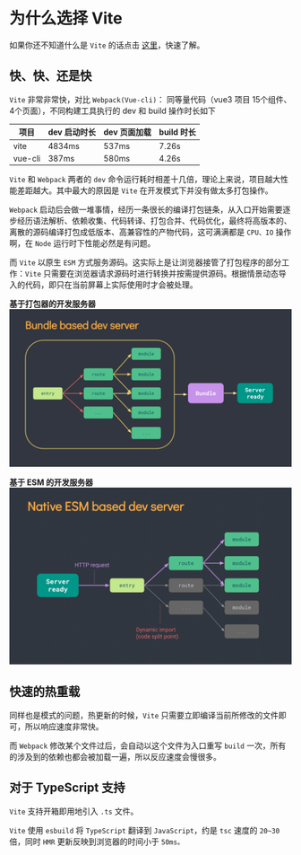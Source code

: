 # 为什么选择 Vite
如果你还不知道什么是 `Vite` 的话点击 [这里](https://vitejs.cn/)，快速了解。

## 快、快、还是快
`Vite` 非常非常快，对比 `Webpack(Vue-cli)`：
同等量代码（vue3 项目 15个组件、4个页面），不同构建工具执行的 dev 和 build 操作时长如下

| 项目 | dev 启动时长 | dev 页面加载 | build 时长 |
|--|--|--|--|
| vite | 4834ms| 537ms | 7.26s |
| vue-cli | 387ms| 580ms | 4.26s |


`Vite` 和 `Webpack` 两者的 `dev` 命令运行耗时相差十几倍，理论上来说，项目越大性能差距越大。其中最大的原因是 `Vite` 在开发模式下并没有做太多打包操作。

`Webpack` 启动后会做一堆事情，经历一条很长的编译打包链条，从入口开始需要逐步经历语法解析、依赖收集、代码转译、打包合并、代码优化，最终将高版本的、离散的源码编译打包成低版本、高兼容性的产物代码，这可满满都是 `CPU、IO` 操作啊，在 `Node` 运行时下性能必然是有问题。

而 `Vite` 以原生 `ESM` 方式服务源码。这实际上是让浏览器接管了打包程序的部分工作：`Vite` 只需要在浏览器请求源码时进行转换并按需提供源码。根据情景动态导入的代码，即只在当前屏幕上实际使用时才会被处理。

**基于打包器的开发服务器**
![基于打包器的开发服务器](/public/bundler.png)

**基于 ESM 的开发服务器**
![基于 ESM 的开发服务器](/public/esm.png)

## 快速的热重载
同样也是模式的问题，热更新的时候，`Vite` 只需要立即编译当前所修改的文件即可，所以响应速度非常快。

而 `Webpack` 修改某个文件过后，会自动以这个文件为入口重写 `build` 一次，所有的涉及到的依赖也都会被加载一遍，所以反应速度会慢很多。

## 对于 TypeScript 支持

`Vite` 支持开箱即用地引入 `.ts` 文件。

`Vite` 使用 `esbuild` 将 `TypeScript` 翻译到 `JavaScript`，约是 `tsc` 速度的 `20~30` 倍，同时 `HMR` 更新反映到浏览器的时间小于 `50ms。`